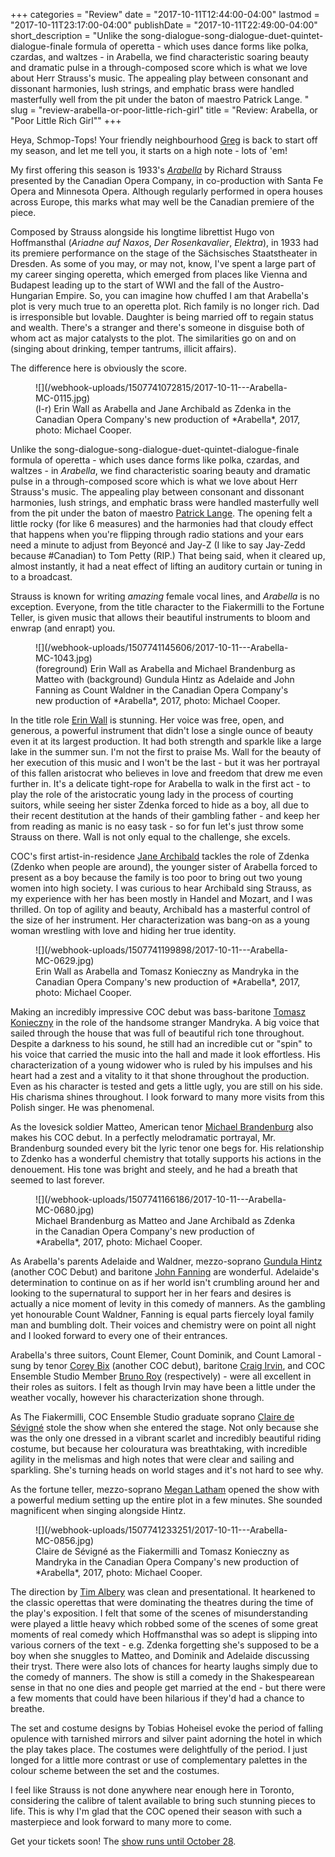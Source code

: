 +++
categories = "Review"
date = "2017-10-11T12:44:00-04:00"
lastmod = "2017-10-11T23:17:00-04:00"
publishDate = "2017-10-11T22:49:00-04:00"
short_description = "Unlike the song-dialogue-song-dialogue-duet-quintet-dialogue-finale formula of operetta - which uses dance forms like polka, czardas, and waltzes - in Arabella, we find characteristic soaring beauty and dramatic pulse in a through-composed score which is what we love about Herr Strauss's music. The appealing play between consonant and dissonant harmonies, lush strings, and emphatic brass were handled masterfully well from the pit under the baton of maestro Patrick Lange. "
slug = "review-arabella-or-poor-little-rich-girl"
title = "Review: Arabella, or &quot;Poor Little Rich Girl&quot;"
+++

Heya, Schmop-Tops! Your friendly neighbourhood [Greg](/authors/greg/) is back to start off my season, and let me tell you, it starts on a high note - lots of 'em!

My first offering this season is 1933's [*Arabella*](http://coc.ca/PerformancesAndTickets/1718Season/Arabella.aspx) by Richard Strauss presented by the Canadian Opera Company, in co-production with Santa Fe Opera and Minnesota Opera. Although regularly performed in opera houses across Europe, this marks what may well be the Canadian premiere of the piece.

Composed by Strauss alongside his longtime librettist Hugo von Hoffmansthal (*Ariadne auf Naxos*, *Der Rosenkavalier*, *Elektra*), in 1933 had its premiere performance on the stage of the Sächsisches Staatstheater in Dresden. As some of you may, or may not, know, I've spent a large part of my career singing operetta, which emerged from places like Vienna and Budapest leading up to the start of WWI and the fall of the Austro-Hungarian Empire. So, you can imagine how chuffed I am that Arabella's plot is very much true to an operetta plot. Rich family is no longer rich. Dad is irresponsible but lovable. Daughter is being married off to regain status and wealth. There's a stranger and there's someone in disguise both of whom act as major catalysts to the plot. The similarities go on and on (singing about drinking, temper tantrums, illicit affairs). 

The difference here is obviously the score.

<figure data-type="image">
![](/webhook-uploads/1507741072815/2017-10-11---Arabella-MC-0115.jpg)
<figcaption>(l-r) Erin Wall as Arabella and Jane Archibald as Zdenka in the Canadian Opera Company's new production of *Arabella*, 2017, photo: Michael Cooper.</figcaption>
</figure>

Unlike the song-dialogue-song-dialogue-duet-quintet-dialogue-finale formula of operetta - which uses dance forms like polka, czardas, and waltzes - in *Arabella*, we find characteristic soaring beauty and dramatic pulse in a through-composed score which is what we love about Herr Strauss's music. The appealing play between consonant and dissonant harmonies, lush strings, and emphatic brass were handled masterfully well from the pit under the baton of maestro [Patrick Lange](/scene/people/patrick-lange/). The opening felt a little rocky (for like 6 measures) and the harmonies had that cloudy effect that happens when you're flipping through radio stations and your ears need a minute to adjust from Beyoncé and Jay-Z (I like to say Jay-Zedd because #Canadian) to Tom Petty (RIP.) That being said, when it cleared up, almost instantly, it had a neat effect of lifting an auditory curtain or tuning in to a broadcast. 

Strauss is known for writing *amazing* female vocal lines, and *Arabella* is no exception. Everyone, from the title character to the Fiakermilli to the Fortune Teller, is given music that allows their beautiful instruments to bloom and enwrap (and enrapt) you. 

<figure data-type="image">
![](/webhook-uploads/1507741145606/2017-10-11---Arabella-MC-1043.jpg)
<figcaption>(foreground) Erin Wall as Arabella and Michael Brandenburg as Matteo with (background) Gundula Hintz as Adelaide and John Fanning as Count Waldner in the Canadian Opera Company's new production of *Arabella*, 2017, photo: Michael Cooper.</figcaption>
</figure>

In the title role [Erin Wall](/scene/people/erin-wall/) is stunning. Her voice was free, open, and generous, a powerful instrument that didn't lose a single ounce of beauty even it at its largest production. It had both strength and sparkle like a large lake in the summer sun. I'm not the first to praise Ms. Wall for the beauty of her execution of this music and I won't be the last - but it was her portrayal of this fallen aristocrat who believes in love and freedom that drew me even further in. It's a delicate tight-rope for Arabella to walk in the first act - to play the role of the aristocratic young lady in the process of courting suitors, while seeing her sister Zdenka forced to hide as a boy, all due to their recent destitution at the hands of their gambling father - and keep her from reading as manic is no easy task - so for fun let's just throw some Strauss on there. Wall is not only equal to the challenge, she excels.

COC's first artist-in-residence [Jane Archibald](/scene/people/jane-archibald/) tackles the role of Zdenka (Zdenko when people are around), the younger sister of Arabella forced to present as a boy because the family is too poor to bring out two young women into high society. I was curious to hear Archibald sing Strauss, as my experience with her has been mostly in Handel and Mozart, and I was thrilled. On top of agility and beauty, Archibald has a masterful control of the size of her instrument. Her characterization was bang-on as a young woman wrestling with love and hiding her true identity. 

<figure data-type="image">
![](/webhook-uploads/1507741199898/2017-10-11---Arabella-MC-0629.jpg)
<figcaption>Erin Wall as Arabella and Tomasz Konieczny as Mandryka in the Canadian Opera Company's new production of *Arabella*, 2017, photo: Michael Cooper.</figcaption>
</figure>

Making an incredibly impressive COC debut was bass-baritone [Tomasz Konieczny](/scene/people/tomasz-konieczny/) in the role of the handsome stranger Mandryka. A big voice that sailed through the house that was full of beautiful rich tone throughout. Despite a darkness to his sound, he still had an incredible cut or "spin" to his voice that carried the music into the hall and made it look effortless. His characterization of a young widower who is ruled by his impulses and his heart had a zest and a vitality to it that shone throughout the production. Even as his character is tested and gets a little ugly, you are still on his side. His charisma shines throughout. I look forward to many more visits from this Polish singer. He was phenomenal. 

As the lovesick soldier Matteo, American tenor [Michael Brandenburg](/scene/people/michael-brandeburg/) also makes his COC debut. In a perfectly melodramatic portrayal, Mr. Brandenburg sounded every bit the lyric tenor one begs for. His relationship to Zdenko has a wonderful chemistry that totally supports his actions in the denouement. His tone was bright and steely, and he had a breath that seemed to last forever. 

<figure data-type="image">
![](/webhook-uploads/1507741166186/2017-10-11---Arabella-MC-0680.jpg)
<figcaption>Michael Brandenburg as Matteo and Jane Archibald as Zdenka in the Canadian Opera Company's new production of *Arabella*, 2017, photo: Michael Cooper.</figcaption>
</figure>

As Arabella's parents Adelaide and Waldner, mezzo-soprano [Gundula Hintz](/scene/people/gundula-hintz/) (another COC Debut) and baritone [John Fanning](/talking-with-singers-john-fanning/) are wonderful. Adelaide's determination to continue on as if her world isn't crumbling around her and looking to the supernatural to support her in her fears and desires is actually a nice moment of levity in this comedy of manners. As the gambling yet honourable Count Waldner, Fanning is equal parts fiercely loyal family man and bumbling dolt. Their voices and chemistry were on point all night and I looked forward to every one of their entrances. 

Arabella's three suitors, Count Elemer, Count Dominik, and Count Lamoral - sung by tenor [Corey Bix](/scene/people/corey-bix/) (another COC debut), baritone [Craig Irvin](/talking-with-singers-craig-irvin/), and COC Ensemble Studio Member [Bruno Roy](/scene/people/bruno-roy/) (respectively) - were all excellent in their roles as suitors. I felt as though Irvin may have been a little under the weather vocally, however his characterization shone through. 

As The Fiakermilli, COC Ensemble Studio graduate soprano [Claire de Sévigné](/scene/people/claire-de-sevigne/) stole the show when she entered the stage. Not only because she was the only one dressed in a vibrant scarlet and incredibly beautiful riding costume, but because her colouratura was breathtaking, with incredible agility in the melismas and high notes that were clear and sailing and sparkling. She's turning heads on world stages and it's not hard to see why. 

As the fortune teller, mezzo-soprano [Megan Latham](/scene/people/megan-latham/) opened the show with a powerful medium setting up the entire plot in a few minutes. She sounded magnificent when singing alongside Hintz. 

<figure data-type="image">
![](/webhook-uploads/1507741233251/2017-10-11---Arabella-MC-0856.jpg)
<figcaption>Claire de Sévigné as the Fiakermilli and Tomasz Konieczny as Mandryka in the Canadian Opera Company's new production of *Arabella*, 2017, photo: Michael Cooper.</figcaption>
</figure>

The direction by [Tim Albery](/tim-albery-flawed-operas-falling-empires/) was clean and presentational. It hearkened to the classic operettas that were dominating the theatres during the time of the play's exposition. I felt that some of the scenes of misunderstanding were played a little heavy which robbed some of the scenes of some great moments of real comedy which Hoffmansthal was so adept is slipping into various corners of the text - e.g. Zdenka forgetting she's supposed to be a boy when she snuggles to Matteo, and Dominik and Adelaide discussing their tryst. There were also lots of chances for hearty laughs simply due to the comedy of manners. The show is still a comedy in the Shakespearean sense in that no one dies and people get married at the end - but there were a few moments that could have been hilarious if they'd had a chance to breathe. 

The set and costume designs by Tobias Hoheisel evoke the period of falling opulence with tarnished mirrors and silver paint adorning the hotel in which the play takes place. The costumes were delightfully of the period. I just longed for a little more contrast or use of complementary palettes in the colour scheme between the set and the costumes. 

I feel like Strauss is not done anywhere near enough here in Toronto, considering the calibre of talent available to bring such stunning pieces to life. This is why I'm glad that the COC opened their season with such a masterpiece and look forward to many more to come. 

Get your tickets soon! The [show runs until October 28](http://coc.ca/PerformancesAndTickets/1718Season/Arabella.aspx).
